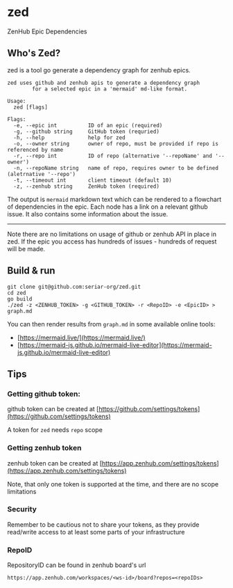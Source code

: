 # zed
ZenHub Epic Dependencies

## Who's Zed?

zed is a tool go generate a dependency graph for zenhub epics.

```
zed uses github and zenhub apis to generate a dependency graph
        for a selected epic in a 'mermaid' md-like format.

Usage:
  zed [flags]

Flags:
  -e, --epic int          ID of an epic (required)
  -g, --github string     GitHub token (requried)
  -h, --help              help for zed
  -o, --owner string      owner of repo, must be provided if repo is referenced by name
  -r, --repo int          ID of repo (alternative '--repoName' and '--owner')
  -n, --repoName string   name of repo, requires owner to be defined (aletrnative '--repo')
  -t, --timeout int       client timeout (default 10)
  -z, --zenhub string     ZenHub token (required)
```

The output is `mermaid` markdown text which can be rendered to a flowchart of
dependencies in the epic. Each node has a link on a relevant github issue. It 
also contains some information about the issue.

----

Note there are no limitations on usage of github or zenhub API in place in zed.
If the epic you access has hundreds of issues - hundreds of request will be made.

## Build & run
```
git clone git@github.com:seriar-org/zed.git
cd zed
go build
./zed -z <ZENHUB_TOKEN> -g <GITHUB_TOKEN> -r <RepoID> -e <EpicID> > graph.md
```
You can then render results from `graph.md` in some available online tools:
* [https://mermaid.live/](https://mermaid.live/)
* [https://mermaid-js.github.io/mermaid-live-editor](https://mermaid-js.github.io/mermaid-live-editor)


## Tips

### Getting github token:
github token can be created at [https://github.com/settings/tokens](https://github.com/settings/tokens)

A token for `zed` needs `repo` scope

### Getting zenhub token
zenhub token can be created at [https://app.zenhub.com/settings/tokens](https://app.zenhub.com/settings/tokens)

Note, that only one token is supported at the time, and there are no scope limitations

### Security
Remember to be cautious not to share your tokens, as they provide read/write 
access to at least some parts of your infrastructure

### RepoID
RepositoryID can be found in zenhub board's url

`https://app.zenhub.com/workspaces/<ws-id>/board?repos=<repoIDs>`
